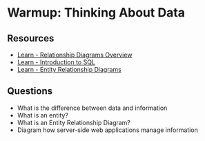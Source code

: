 # Warmup: Thinking About Data

## Resources

- [Learn - Relationship Diagrams Overview](https://learn-2.galvanize.com/cohorts/757/blocks/23/content_files/Relationship%20Diagrams/00-overview.md)
- [Learn - Introduction to SQL](https://github.com/gSchool/sql-curriculum/blob/master/Introduction.md#whats-the-difference-between-data-and-information)
- [Learn - Entity Relationship Diagrams](https://github.com/gSchool/sql-curriculum/blob/master/Entity%20Relationship%20Diagrams.md#whats-an-entity-relationship-diagram)

## Questions

- What is the difference between data and information
- What is an entity?
- What is an Entity Relationship Diagram?
- Diagram how server-side web applications manage information